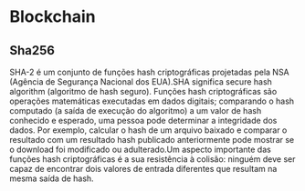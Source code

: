 # Blockchain

## Sha256

SHA-2 é um conjunto de funções hash criptográficas projetadas pela NSA (Agência de Segurança Nacional dos EUA).SHA significa secure hash algorithm (algoritmo de hash seguro). Funções hash criptográficas são operações matemáticas executadas em dados digitais; comparando o hash computado (a saída de execução do algoritmo) a um valor de hash conhecido e esperado, uma pessoa pode determinar a integridade dos dados. Por exemplo, calcular o hash de um arquivo baixado e comparar o resultado com um resultado hash publicado anteriormente pode mostrar se o download foi modificado ou adulterado.Um aspecto importante das funções hash criptográficas é a sua resistência à colisão: ninguém deve ser capaz de encontrar dois valores de entrada diferentes que resultam na mesma saída de hash.
